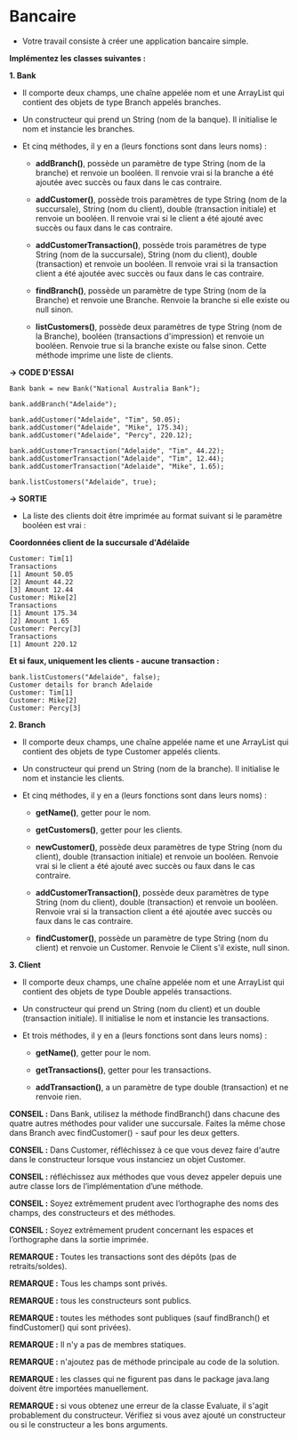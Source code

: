 # Bancaire

+ Votre travail consiste à créer une application bancaire simple.



**Implémentez les classes suivantes :**

**1. Bank**

- Il comporte deux champs, une chaîne appelée nom et une ArrayList qui contient des objets de type Branch appelés branches.

- Un constructeur qui prend un String (nom de la banque). Il initialise le nom et instancie les branches.

- Et cinq méthodes, il y en a (leurs fonctions sont dans leurs noms) :

  - **addBranch()**, possède un paramètre de type String (nom de la branche) et renvoie un booléen. Il renvoie vrai si la branche a été ajoutée avec succès ou faux dans le cas contraire.

  - **addCustomer()**, possède trois paramètres de type String (nom de la succursale), String (nom du client), double (transaction initiale) et renvoie un booléen. Il renvoie vrai si le client a été ajouté avec succès ou faux dans le cas contraire.

  - **addCustomerTransaction()**, possède trois paramètres de type String (nom de la succursale), String (nom du client), double (transaction) et renvoie un booléen. Il renvoie vrai si la transaction client a été ajoutée avec succès ou faux dans le cas contraire.

  - **findBranch()**, possède un paramètre de type String (nom de la Branche) et renvoie une Branche. Renvoie la branche si elle existe ou null sinon.

  - **listCustomers()**, possède deux paramètres de type String (nom de la Branche), booléen (transactions d'impression) et renvoie un booléen. Renvoie true si la branche existe ou false sinon. Cette méthode imprime une liste de clients.

**→ CODE D'ESSAI**

```
Bank bank = new Bank("National Australia Bank");
 
bank.addBranch("Adelaide");
 
bank.addCustomer("Adelaide", "Tim", 50.05);
bank.addCustomer("Adelaide", "Mike", 175.34);
bank.addCustomer("Adelaide", "Percy", 220.12);
 
bank.addCustomerTransaction("Adelaide", "Tim", 44.22);
bank.addCustomerTransaction("Adelaide", "Tim", 12.44);
bank.addCustomerTransaction("Adelaide", "Mike", 1.65);
 
bank.listCustomers("Adelaide", true);
```

**→ SORTIE**

+ La liste des clients doit être imprimée au format suivant si le paramètre booléen est vrai :

**Coordonnées client de la succursale d'Adélaïde**

```
Customer: Tim[1]
Transactions
[1] Amount 50.05
[2] Amount 44.22
[3] Amount 12.44
Customer: Mike[2]
Transactions
[1] Amount 175.34
[2] Amount 1.65
Customer: Percy[3]
Transactions
[1] Amount 220.12
```


**Et si faux, uniquement les clients - aucune transaction :**

```
bank.listCustomers("Adelaide", false);
Customer details for branch Adelaide
Customer: Tim[1]
Customer: Mike[2]
Customer: Percy[3]
```



**2. Branch**

- Il comporte deux champs, une chaîne appelée name et une ArrayList qui contient des objets de type Customer appelés clients.

- Un constructeur qui prend un String (nom de la branche). Il initialise le nom et instancie les clients.

- Et cinq méthodes, il y en a (leurs fonctions sont dans leurs noms) :

  - **getName()**, getter pour le nom.

  - **getCustomers()**, getter pour les clients.

  - **newCustomer()**, possède deux paramètres de type String (nom du client), double (transaction initiale) et renvoie un booléen. Renvoie vrai si le client a été ajouté avec succès ou faux dans le cas contraire.

  - **addCustomerTransaction()**, possède deux paramètres de type String (nom du client), double (transaction) et renvoie un booléen. Renvoie vrai si la transaction client a été ajoutée avec succès ou faux dans le cas contraire.

  - **findCustomer()**, possède un paramètre de type String (nom du client) et renvoie un Customer. Renvoie le Client s'il existe, null sinon.



**3. Client**

- Il comporte deux champs, une chaîne appelée nom et une ArrayList qui contient des objets de type Double appelés transactions.

- Un constructeur qui prend un String (nom du client) et un double (transaction initiale). Il initialise le nom et instancie les transactions.

- Et trois méthodes, il y en a (leurs fonctions sont dans leurs noms) :

  - **getName()**, getter pour le nom.

  - **getTransactions()**, getter pour les transactions.

  - **addTransaction()**, a un paramètre de type double (transaction) et ne renvoie rien.



**CONSEIL :** Dans Bank, utilisez la méthode findBranch() dans chacune des quatre autres méthodes pour valider une succursale. Faites la même chose dans Branch avec findCustomer() - sauf pour les deux getters.

**CONSEIL :** Dans Customer, réfléchissez à ce que vous devez faire d'autre dans le constructeur lorsque vous instanciez un objet Customer.

**CONSEIL :** réfléchissez aux méthodes que vous devez appeler depuis une autre classe lors de l’implémentation d’une méthode.

**CONSEIL :** Soyez extrêmement prudent avec l’orthographe des noms des champs, des constructeurs et des méthodes.

**CONSEIL :** Soyez extrêmement prudent concernant les espaces et l’orthographe dans la sortie imprimée.



**REMARQUE :** Toutes les transactions sont des dépôts (pas de retraits/soldes).

**REMARQUE :** Tous les champs sont privés.

**REMARQUE :** tous les constructeurs sont publics.

**REMARQUE :** toutes les méthodes sont publiques (sauf findBranch() et findCustomer() qui sont privées).

**REMARQUE :** Il n'y a pas de membres statiques.

**REMARQUE :** n'ajoutez pas de méthode principale au code de la solution.

**REMARQUE :** les classes qui ne figurent pas dans le package java.lang doivent être importées manuellement.

**REMARQUE :** si vous obtenez une erreur de la classe Evaluate, il s'agit probablement du constructeur. Vérifiez si vous avez ajouté un constructeur ou si le constructeur a les bons arguments.